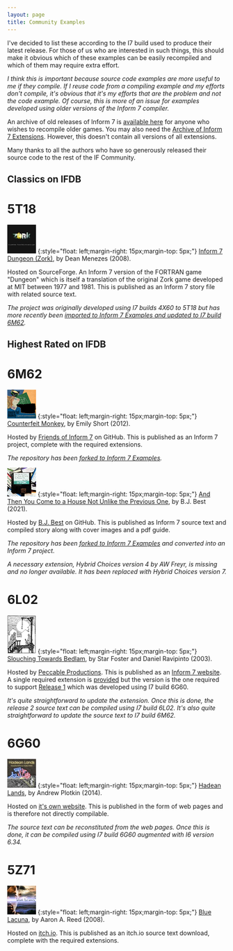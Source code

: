 ```yaml
---
layout: page
title: Community Examples
---
```


I've decided to list these according to the I7 build used to produce their latest release. For those of us who are interested in such things, this should make it obvious which of these examples can be easily recompiled and which of them may require extra effort.

_I think this is important because source code examples are more useful to me if they compile. If I reuse code from a compiling example and my efforts don't compile, it's obvious that it's my efforts that are the problem and not the code example. Of course, this is more of an issue for examples developed using older versions of the Inform 7 compiler._

An archive of old releases of Inform 7 is [available here](https://ganelson.github.io/inform-website/downloads/) for anyone who wishes to recompile older games. You may also need the [Archive of Inform 7 Extensions](https://github.com/i7/archive). However, this doesn't contain all versions of all extensions.

Many thanks to all the authors who have so generously released their source code to the rest of the IF Community.

## Classics on IFDB

# 5T18

[![Inform 7 Dungeon (Zork)](assets/images/zork.jpg)](https://ifdb.org/viewgame?id=4gxk83ja4twckm6j)
{:style="float: left;margin-right: 15px;margin-top: 5px;"}
[Inform 7 Dungeon (Zork)](https://sourceforge.net/projects/i7-dungeon/files/), by Dean Menezes (2008).

Hosted on SourceForge. An Inform 7 version of the FORTRAN game "Dungeon" which is itself a translation of the original Zork game developed at MIT between 1977 and 1981. This is published as an Inform 7 story file with related source text.

_The project was originally developed using I7 builds 4X60 to 5T18 but has more recently been [imported to Inform 7 Examples and updated to I7 build 6M62](https://github.com/I7-Examples/Zork)._

## Highest Rated on IFDB

# 6M62

[![Counterfeit Monkey](assets/images/counterfeit-monkey.png)](https://ifdb.org/viewgame?id=aearuuxv83plclpl)
{:style="float: left;margin-right: 15px;margin-top: 5px;"}
[Counterfeit Monkey](https://github.com/i7/counterfeit-monkey), by Emily Short (2012).

Hosted by [Friends of Inform 7](https://github.com/i7) on GitHub.
This is published as an Inform 7 project, complete with the required extensions.

_The repository has been [forked to Inform 7 Examples](https://github.com/I7-Examples/counterfeit-monkey)._

[![And Then You Come to a House Not Unlike the Previous One](assets/images/house-not-unlike.jpg)](https://ifdb.org/viewgame?id=bou58ao7l4eg5z66)
{:style="float: left;margin-right: 15px;margin-top: 5px;"}
[And Then You Come to a House Not Unlike the Previous One](https://github.com/bjbest60/HouseNotUnlike), by B.J. Best (2021).

Hosted by [B.J. Best](https://github.com/bjbest60) on GitHub.
This is published as Inform 7 source text and compiled story along with cover images and a pdf guide.

_The repository has been [forked to Inform 7 Examples](https://github.com/I7-Examples/HouseNotUnlike) and converted into an Inform 7 project._

_A necessary extension, Hybrid Choices version 4 by AW Freyr, is missing and no longer available. It has been replaced with Hybrid Choices version 7._

# 6L02

[![Slouching Towards Bedlam](assets/images/slouching.png)](https://ifdb.org/viewgame?id=032krqe6bjn5au78)
{:style="float: left;margin-right: 15px;margin-top: 5px;"}
[Slouching Towards Bedlam](http://www.peccable.com/if/slouching-10/), by Star Foster and Daniel Ravipinto (2003).

Hosted by [Peccable Productions](http://www.peccable.com/).
This is published as an [Inform 7 website](http://www.peccable.com/if/slouching-10/src/). A single required extension is [provided](http://www.peccable.com/if/slouching-10/Titled%20Menus.i7x) but the version is the one required to support [Release 1](http://www.peccable.com/if/slouching-10/src-release-1/) which was developed using I7 build 6G60.

_It's quite straightforward to update the extension. Once this is done, the release 2 source text can be compiled using I7 build 6L02. It's also quite straightforward to update the source text to I7 build 6M62._

# 6G60

[![Hadean Lands](assets/images/hadean-lands.jpg)](https://ifdb.org/viewgame?id=u58d0mlbfwcorfi)
{:style="float: left;margin-right: 15px;margin-top: 5px;"}
[Hadean Lands](https://hadeanlands.com/src/), by Andrew Plotkin (2014).

Hosted on [it's own website](https://hadeanlands.com/).
This is published in the form of web pages and is therefore not directly compilable.

_The source text can be reconstituted from the web pages. Once this is done, it can be compiled using I7 build 6G60 augmented with I6 version 6.34._

# 5Z71

[![Blue Lacuna](assets/images/blue-lacuna.jpg)](https://ifdb.org/viewgame?id=ez2mcyx4zi98qlkh)
{:style="float: left;margin-right: 15px;margin-top: 5px;"}
[Blue Lacuna](https://aareed.itch.io/blue-lacuna), by Aaron A. Reed (2008).

Hosted on [itch.io](https://itch.io/).
This is published as an itch.io source text download, complete with the required extensions.
